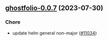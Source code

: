 

## [ghostfolio-0.0.7](https://github.com/truecharts/charts/compare/ghostfolio-0.0.6...ghostfolio-0.0.7) (2023-07-30)

### Chore

- update helm general non-major ([#11034](https://github.com/truecharts/charts/issues/11034))
  
  